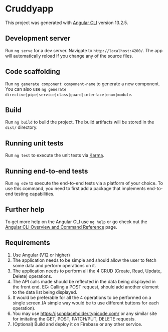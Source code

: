 # Cruddyapp

This project was generated with [Angular CLI](https://github.com/angular/angular-cli) version 13.2.5.

## Development server

Run `ng serve` for a dev server. Navigate to `http://localhost:4200/`. The app will automatically reload if you change any of the source files.

## Code scaffolding

Run `ng generate component component-name` to generate a new component. You can also use `ng generate directive|pipe|service|class|guard|interface|enum|module`.

## Build

Run `ng build` to build the project. The build artifacts will be stored in the `dist/` directory.

## Running unit tests

Run `ng test` to execute the unit tests via [Karma](https://karma-runner.github.io).

## Running end-to-end tests

Run `ng e2e` to execute the end-to-end tests via a platform of your choice. To use this command, you need to first add a package that implements end-to-end testing capabilities.

## Further help

To get more help on the Angular CLI use `ng help` or go check out the [Angular CLI Overview and Command Reference](https://angular.io/cli) page.

## Requirements

1) Use Angular (V12 or higher)
2) The application needs to be simple and should allow the user to fetch some data and perform operations on it.
3) The application needs to perform all the 4 CRUD (Create, Read, Update, Delete) operations.
4) The API calls made should be reflected in the data being displayed in the front end.
   EG: Calling a POST request, should add another element to the data list being displayed.
5) It would be preferable for all the 4 operations to be performed on a single screen.(A simple way would be to use different buttons for each operation).
5) You may use https://jsonplaceholder.typicode.com/ or any similar site for imitating the GET, POST, PATCH/PUT, DELETE requests.
6) (Optional) Build and deploy it on Firebase or any other service.
